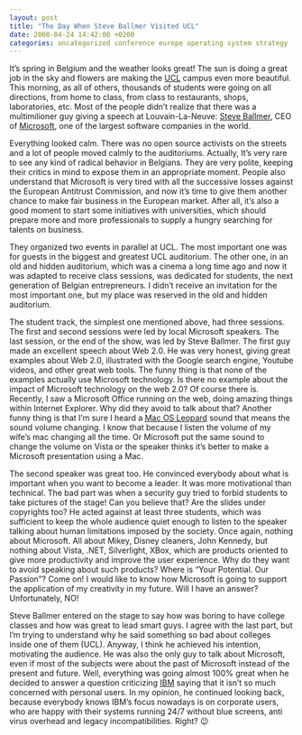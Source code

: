 ```yaml
---
layout: post
title: "The Day When Steve Ballmer Visited UCL"
date: 2008-04-24 14:42:00 +0200
categories: uncategorized conference europe operating system strategy
---
```


It’s spring in Belgium and the weather looks great! The sun is doing a great job in the sky and flowers are making the <a href="http://www.uclouvain.be/">UCL</a> campus even more beautiful. This morning, as all of others, thousands of students were going on all directions, from home to class, from class to restaurants, shops, laboratories, etc. Most of the people didn’t realize that there was a multimilioner guy giving a speech at Louvain-La-Neuve: <a href="http://en.wikipedia.org/wiki/Steve_Ballmer">Steve Ballmer</a>, CEO of <a href="http://www.microsoft.com/">Microsoft</a>, one of the largest software companies in the world.

Everything looked calm. There was no open source activists on the streets and a lot of people moved calmly to the auditoriums. Actually, It’s very rare to see any kind of radical behavior in Belgians. They are very polite, keeping their critics in mind to expose them in an appropriate moment. People also understand that Microsoft is very tired with all the successive losses against the European Antitrust Commission, and now it’s time to give them another chance to make fair business in the European market. After all, it’s also a good moment to start some initiatives with universities, which should prepare more and more professionals to supply a hungry searching for talents on business.

They organized two events in parallel at UCL. The most important one was for guests in the biggest and greatest UCL auditorium. The other one, in an old and hidden auditorium, which was a cinema a long time ago and now it was adapted to receive class sessions, was dedicated for students, the next generation of Belgian entrepreneurs. I didn’t receive an invitation for the most important one, but my place was reserved in the old and hidden auditorium.

The student track, the simplest one mentioned above, had three sessions. The first and second sessions were led by local Microsoft speakers. The last session, or the end of the show, was led by Steve Ballmer. The first guy made an excellent speech about Web 2.0. He was very honest, giving great examples about Web 2.0, illustrated with the Google search engine, Youtube videos, and other great web tools. The funny thing is that none of the examples actually use Microsoft technology. Is there no example about the impact of Microsoft technology on the web 2.0? Of course there is. Recently, I saw a Microsoft Office running on the web, doing amazing things within Internet Explorer. Why did they avoid to talk about that? Another funny thing is that I’m sure I heard a <a href="http://www.apple.com/">Mac OS Leopard</a> sound that means the sound volume changing. I know that because I listen the volume of my wife’s mac changing all the time. Or Microsoft put the same sound to change the volume on Vista or the speaker thinks it’s better to make a Microsoft presentation using a Mac.

The second speaker was great too. He convinced everybody about what is important when you want to become a leader. It was more motivational than technical. The bad part was when a security guy tried to forbid students to take pictures of the stage! Can you believe that? Are the slides under copyrights too? He acted against at least three students, which was sufficient to keep the whole audience quiet enough to listen to the speaker talking about human limitations imposed by the society. Once again, nothing about Microsoft. All about Mikey, Disney cleaners, John Kennedy, but nothing about Vista, .NET, Silverlight, XBox, which are products oriented to give more productivity and improve the user experience. Why do they want to avoid speaking about such products? Where is “Your Potential. Our Passion”? Come on! I would like to know how Microsoft is going to support the application of my creativity in my future. Will I have an answer? Unfortunately, NO!

Steve Ballmer entered on the stage to say how was boring to have college classes and how was great to lead smart guys. I agree with the last part, but I’m trying to understand why he said something so bad about colleges inside one of them (UCL). Anyway, I think he achieved his intention, motivating the audience. He was also the only guy to talk about Microsoft, even if most of the subjects were about the past of Microsoft instead of the present and future. Well, everything was going almost 100% great when he decided to answer a question criticizing <a href="http://www.ibm.com/">IBM</a> saying that it isn’t so much concerned with personal users. In my opinion, he continued looking back, because everybody knows IBM’s focus nowadays is on corporate users, who are happy with their systems running 24/7 without blue screens, anti virus overhead and legacy incompatibilities. Right? 😉
